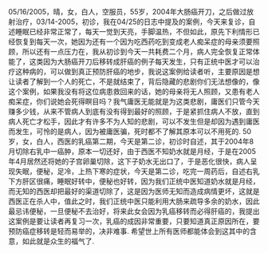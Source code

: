 05/16/2005，晴，女，白人，空服员，55岁，2004年大肠癌开刀，之后做过放射治疗，03/14-2005，初诊，我在04/25的日志中提及的案例，今天来复诊，自述睡眠已经非常正常了，每天一觉到天亮，手脚温热，不但如此，原先下利情形已经恢复到每天一次，她因为还有一个因为吃西药吃到变成老人痴呆症的母亲须要照顾，所以还有一点压力在，我从初诊到今天一共耗费二个月，病人完全恢复正常体能了，这类因为大肠癌开刀后移转成肝癌的例子每天发生，只有正统中医才可以治疗这种病的，可以做到真正预防肝癌的地步，我说这案例给读者听，主要原因是想让读者了解到一个人的死亡，不是就结束了，背后隐藏的悲剧你们无法想像的，像这个案例，如果我没有将这位病患救回来的话，她的母亲将无人照顾，又患有老人痴呆症，你们说她会死得瞑目吗？我气庸医无能就是为这类悲剧，庸医们只管今天赚多少钱，从来不管病人到底有没有得到最好的照顾，于是紧抓住病人不放，直到病人死亡才松手，因此才有许多不为人知的悲剧，可以不发生但是却因为遇到庸医而发生，可怜的是病人，因为被庸医骗，死时都不了解其原本可以不用死的.
50岁，女，白人，西医的乳癌第二期，今天是第二诊，初诊时自述，其于2004年8月切除右乳中一癌肿，原本一切还好，由于西医不知奶水就是月经，于是在2005年4月居然还将她的子宫卵巢切除，这下子奶水无出口了，于是恶化很快，病人呈现失眠，便秘，足冷，上热下寒的症状，今天是第二诊，吃完一周药后，自述右乳下方肝区很痛，睡眠好转中，便秘也好转，因为我们正统中医知道奶水就是月经，而无知的西医却把最好的渠道切除了，这是因为医师无知而造成病情更坏，这就是西医正在杀人中，值此之时，我们正统中医只能利用大肠来疏导多余的奶水，因此最忌讳便秘，一旦便秘不去治好，将来此女会因为乳癌移转而必得肝癌的，我提出这案例是要让读者再复习一次，乳癌的成因非常重要，只要知道真正原因所在，要预防癌症移转是轻而易举的，决非难事.
希望世上所有医师都能体会到这其中的含意，如此就是众生的福气了.